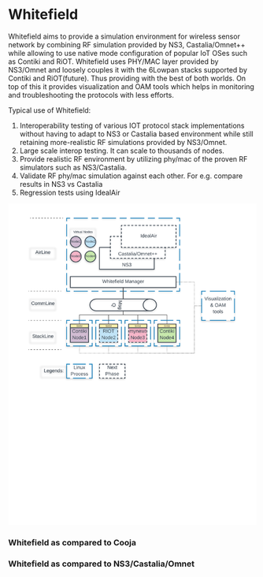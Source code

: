 # Whitefield

Whitefield aims to provide a simulation environment for wireless sensor network by combining RF simulation provided by NS3, Castalia/Omnet++ while allowing to use native mode configuration of popular IoT OSes such as Contiki and RiOT.
Whitefield uses PHY/MAC layer provided by NS3/Omnet and loosely couples it with the 6Lowpan stacks supported by Contiki and RiOT(future). Thus providing with the best of both worlds. On top of this it provides visualization and OAM tools which helps in monitoring and troubleshooting the protocols with less efforts.

Typical use of Whitefield:
1. Interoperability testing of various IOT protocol stack implementations without having to adapt to NS3 or Castalia based environment while still retaining more-realistic RF simulations provided by NS3/Omnet.
2. Large scale interop testing. It can scale to thousands of nodes.
3. Provide realistic RF environment by utilizing phy/mac of the proven RF simulators such as NS3/Castalia.
4. Validate RF phy/mac simulation against each other. For e.g. compare results in NS3 vs Castalia
5. Regression tests using IdealAir

![Alt text](docs/res/Whitefield%20-%20HLD.png "Whitefield-High Level design")
### Whitefield as compared to Cooja
### Whitefield as compared to NS3/Castalia/Omnet
